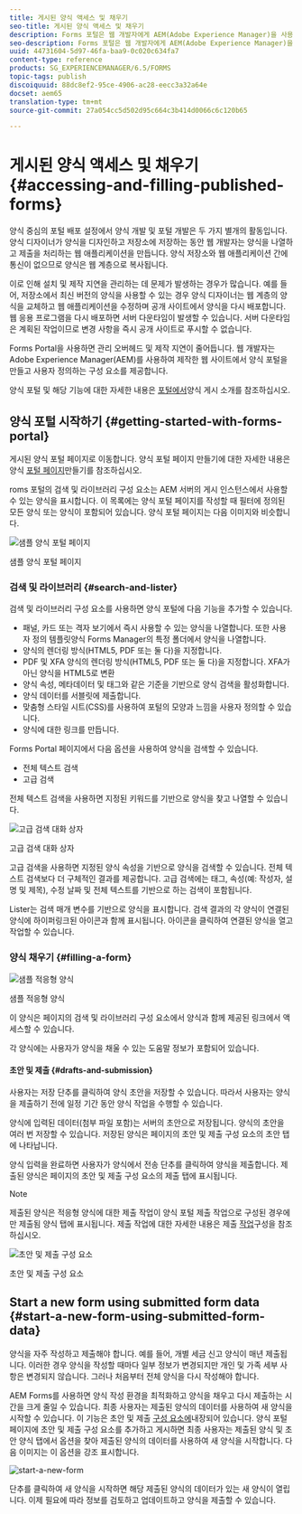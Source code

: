 ```yaml
---
title: 게시된 양식 액세스 및 채우기
seo-title: 게시된 양식 액세스 및 채우기
description: Forms 포털은 웹 개발자에게 AEM(Adobe Experience Manager)을 사용하여 제작한 웹 사이트에서 양식 포털을 만들고 사용자 정의하는 구성 요소를 제공합니다.
seo-description: Forms 포털은 웹 개발자에게 AEM(Adobe Experience Manager)을 사용하여 제작한 웹 사이트에서 양식 포털을 만들고 사용자 정의하는 구성 요소를 제공합니다.
uuid: 44731604-5d97-46fa-baa9-0c020c634fa7
content-type: reference
products: SG_EXPERIENCEMANAGER/6.5/FORMS
topic-tags: publish
discoiquuid: 88dc8ef2-95ce-4906-ac28-eecc3a32a64e
docset: aem65
translation-type: tm+mt
source-git-commit: 27a054cc5d502d95c664c3b414d0066c6c120b65

---
```



# 게시된 양식 액세스 및 채우기{#accessing-and-filling-published-forms}

양식 중심의 포털 배포 설정에서 양식 개발 및 포털 개발은 두 가지 별개의 활동입니다. 양식 디자이너가 양식을 디자인하고 저장소에 저장하는 동안 웹 개발자는 양식을 나열하고 제출을 처리하는 웹 애플리케이션을 만듭니다. 양식 저장소와 웹 애플리케이션 간에 통신이 없으므로 양식은 웹 계층으로 복사됩니다.

이로 인해 설치 및 제작 지연을 관리하는 데 문제가 발생하는 경우가 많습니다. 예를 들어, 저장소에서 최신 버전의 양식을 사용할 수 있는 경우 양식 디자이너는 웹 계층의 양식을 교체하고 웹 애플리케이션을 수정하며 공개 사이트에서 양식을 다시 배포합니다. 웹 응용 프로그램을 다시 배포하면 서버 다운타임이 발생할 수 있습니다. 서버 다운타임은 계획된 작업이므로 변경 사항을 즉시 공개 사이트로 푸시할 수 없습니다.

Forms Portal을 사용하면 관리 오버헤드 및 제작 지연이 줄어듭니다. 웹 개발자는 Adobe Experience Manager(AEM)를 사용하여 제작한 웹 사이트에서 양식 포털을 만들고 사용자 정의하는 구성 요소를 제공합니다.

양식 포털 및 해당 기능에 대한 자세한 내용은 [포털에서](/help/forms/using/introduction-publishing-forms.md)양식 게시 소개를 참조하십시오.

## 양식 포털 시작하기 {#getting-started-with-forms-portal}

게시된 양식 포털 페이지로 이동합니다. 양식 포털 페이지 만들기에 대한 자세한 내용은 양식 [포털 페이지](../../forms/using/creating-form-portal-page.md)만들기를 참조하십시오.

roms 포털의 검색 및 라이브러리 구성 요소는 AEM 서버의 게시 인스턴스에서 사용할 수 있는 양식을 표시합니다. 이 목록에는 양식 포털 페이지를 작성할 때 필터에 정의된 모든 양식 또는 양식이 포함되어 있습니다. 양식 포털 페이지는 다음 이미지와 비슷합니다.

![샘플 양식 포털 페이지 ](assets/forms-portal-page.png)

샘플 양식 포털 페이지

### 검색 및 라이브러리 {#search-and-lister}

검색 및 라이브러리 구성 요소를 사용하면 양식 포털에 다음 기능을 추가할 수 있습니다.

* 패널, 카드 또는 격자 보기에서 즉시 사용할 수 있는 양식을 나열합니다. 또한 사용자 정의 템플릿양식 Forms Manager의 특정 폴더에서 양식을 나열합니다.
* 양식의 렌더링 방식(HTML5, PDF 또는 둘 다)을 지정합니다.
* PDF 및 XFA 양식의 렌더링 방식(HTML5, PDF 또는 둘 다)을 지정합니다. XFA가 아닌 양식을 HTML5로 변환
* 양식 속성, 메타데이터 및 태그와 같은 기준을 기반으로 양식 검색을 활성화합니다.
* 양식 데이터를 서블릿에 제출합니다.
* 맞춤형 스타일 시트(CSS)를 사용하여 포털의 모양과 느낌을 사용자 정의할 수 있습니다.
* 양식에 대한 링크를 만듭니다.

Forms Portal 페이지에서 다음 옵션을 사용하여 양식을 검색할 수 있습니다.

* 전체 텍스트 검색
* 고급 검색

전체 텍스트 검색을 사용하면 지정된 키워드를 기반으로 양식을 찾고 나열할 수 있습니다.

![고급 검색 대화 상자](assets/search-panel.png)

고급 검색 대화 상자

고급 검색을 사용하면 지정된 양식 속성을 기반으로 양식을 검색할 수 있습니다. 전체 텍스트 검색보다 더 구체적인 결과를 제공합니다. 고급 검색에는 태그, 속성(예: 작성자, 설명 및 제목), 수정 날짜 및 전체 텍스트를 기반으로 하는 검색이 포함됩니다.

Lister는 검색 매개 변수를 기반으로 양식을 표시합니다. 검색 결과의 각 양식이 연결된 양식에 하이퍼링크된 아이콘과 함께 표시됩니다. 아이콘을 클릭하여 연결된 양식을 열고 작업할 수 있습니다.

### 양식 채우기 {#filling-a-form}

![샘플 적응형 양식](assets/filling_a_form.png)

샘플 적응형 양식

이 양식은 페이지의 검색 및 라이브러리 구성 요소에서 양식과 함께 제공된 링크에서 액세스할 수 있습니다.

각 양식에는 사용자가 양식을 채울 수 있는 도움말 정보가 포함되어 있습니다.

#### 초안 및 제출 {#drafts-and-submission}

사용자는 저장 단추를 클릭하여 양식 초안을 저장할 수 있습니다. 따라서 사용자는 양식을 제출하기 전에 일정 기간 동안 양식 작업을 수행할 수 있습니다.

양식에 입력된 데이터(첨부 파일 포함)는 서버의 초안으로 저장됩니다. 양식의 초안을 여러 번 저장할 수 있습니다. 저장된 양식은 페이지의 초안 및 제출 구성 요소의 초안 탭에 나타납니다.

양식 입력을 완료하면 사용자가 양식에서 전송 단추를 클릭하여 양식을 제출합니다. 제출된 양식은 페이지의 초안 및 제출 구성 요소의 제출 탭에 표시됩니다.

>[!NOTE]
>
>제출된 양식은 적응형 양식에 대한 제출 작업이 양식 포털 제출 작업으로 구성된 경우에만 제출됨 양식 탭에 표시됩니다. 제출 작업에 대한 자세한 내용은 제출 [작업](../../forms/using/configuring-submit-actions.md)구성을 참조하십시오.

![초안 및 제출 구성 요소](assets/draft-submission.png)

초안 및 제출 구성 요소

## Start a new form using submitted form data {#start-a-new-form-using-submitted-form-data}

양식을 자주 작성하고 제출해야 합니다. 예를 들어, 개별 세금 신고 양식이 매년 제출됩니다. 이러한 경우 양식을 작성할 때마다 일부 정보가 변경되지만 개인 및 가족 세부 사항은 변경되지 않습니다. 그러나 처음부터 전체 양식을 다시 작성해야 합니다.

AEM Forms를 사용하면 양식 작성 환경을 최적화하고 양식을 채우고 다시 제출하는 시간을 크게 줄일 수 있습니다. 최종 사용자는 제출된 양식의 데이터를 사용하여 새 양식을 시작할 수 있습니다. 이 기능은 초안 및 제출 [구성 요소에](../../forms/using/draft-submission-component.md)내장되어 있습니다. 양식 포털 페이지에 초안 및 제출 구성 요소를 추가하고 게시하면 최종 사용자는 제출된 양식 및 초안 양식 탭에서 옵션을 찾아 제출된 양식의 데이터를 사용하여 새 양식을 시작합니다. 다음 이미지는 이 옵션을 강조 표시합니다.

![start-a-new-form](assets/start-a-new-form.png)

단추를 클릭하여 새 양식을 시작하면 해당 제출된 양식의 데이터가 있는 새 양식이 열립니다. 이제 필요에 따라 정보를 검토하고 업데이트하고 양식을 제출할 수 있습니다.
